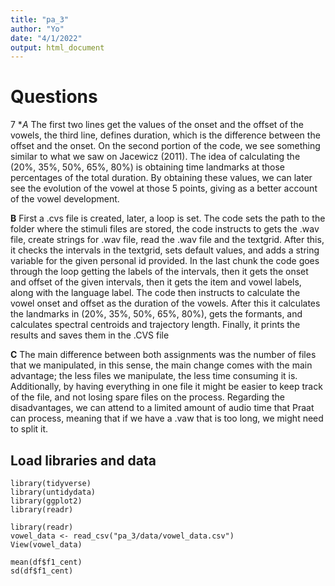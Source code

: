 ```yaml
---
title: "pa_3"
author: "Yo"
date: "4/1/2022"
output: html_document
---
```


# Questions 
7
**A* 
The first two lines get the values of the onset and the offset of the vowels, the third line, defines duration, which is the difference between the offset and the onset. On the second portion of the code, we see something similar to what we saw on Jacewicz (2011). The idea of calculating the (20%, 35%, 50%, 65%, 80%) is obtaining time landmarks at those percentages of the total duration. By obtaining these values, we can later see the evolution of the vowel at those 5 points, giving as a better account of the vowel development. 

**B**
First a .cvs file is created, later, a loop is set. The code sets the path to the folder where the stimuli files are stored, the code instructs to gets the .wav file, create strings for .wav file, read the .wav file and the textgrid. After this, it checks the intervals in the textgrid, sets default values, and adds a string variable for the given personal id provided. 
In the last chunk the code goes through the loop getting the labels of the intervals, then it gets the onset and offset of the given intervals, then it gets the item and vowel labels, along with the language label. The code then instructs to calculate the vowel onset and offset as the duration of the vowels. After this it calculates the landmarks in (20%, 35%, 50%, 65%, 80%), gets the formants, and calculates spectral centroids and trajectory length. Finally, it prints the results and saves them in the .CVS file

**C**
The main difference between both assignments was the number of files that we manipulated, in this sense, the main change comes with the main advantage; the less files we manipulate, the less time consuming it is. Additionally, by having everything in one file it might be easier to keep track of the file, and not losing spare files on the process. 
Regarding the disadvantages, we can attend to a limited amount of audio time that Praat can process, meaning that if we have a .vaw that is too long, we might need to split it. 


## Load libraries and data

```{r, libs, message=F, warning=F}
library(tidyverse)
library(untidydata)
library(ggplot2)
library(readr)
```

```{r, load-data}
library(readr)
vowel_data <- read_csv("pa_3/data/vowel_data.csv")
View(vowel_data)
```


```{r}
mean(df$f1_cent)
sd(df$f1_cent)
```











